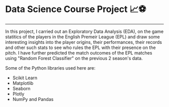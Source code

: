 # Data Science Course Project 📈⚽
***
In this project, I carried out an Exploratory Data Analysis (EDA), on the game statitics of the players in the English Premeir League (EPL) and draw some interesting insights into the player origins, their performances, their records and other such stats to see who rules the EPL with their presence on the pitch. I have further predicted the match outcomes of the EPL matches using "Random Forest Classifier" on the previous 2 season's data.

Some of the Python libraries used here are:
- Scikit Learn
- Matplotlib
- Seaborn
- Plotly
- NumPy and Pandas
